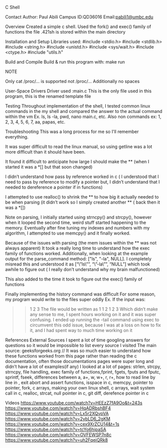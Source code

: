 C Shell

Contact
Author: Paul Abili
Campus ID:QD36016
Email:pabili1@umbc.edu

Overview
Created a simple c shell. Used the fork() and exec() family of functions the file .421sh is stored within the main directory

Installation and Setup
Libraries used:
#include <stdio.h>
#include <stdlib.h>
#include <string.h>
#include <unistd.h>
#include <sys/wait.h>
#include <ctype.h>
#include "utils.h" 

Build and Compile
Build & run this program with: make run

NOTE

Only cat /proc/... is supported
not /proc/... 
Additionally no spaces

User-Space Drivers
Driver used :main.c 
This is the only file used in this program, this is the renamed template file

Testing
Throughout implementation of the shell, I tested common linux commands in the my shell and compared the answer to the actual command within the vm
Ex. ls, ls -la, pwd, nano main.c, etc.
Also non commands ex: 1, 2, 3, 4, 5, 6, 7, aa, papas, etc.

Troubleshooting
This was a long process for me so I'll remember everything.

It was super difficult to read the linux manual, so using getline was a lot more difficult than it should have been.

It found it difficult to anticipate how large I should make the ** (when I started it was a *[] but that soon changed)

I didn’t understand how pass by reference worked in c ( I understood that I need to pass by reference to modify a pointer but, I didn’t understand that I needed to dereference a pointer if in functions)

I attempted to use realloc() to shrink the ** to how big it actually needed to be when parsing (it didn’t work so I simply created another ** ( back then it was a *[])

Note on parsing, I initially started using strncpy() and strcpy(), however when it looped the second time, weird stuff started happening to the memory. Eventually after fine tuning my indexes and numbers with my algorithm, I attempted to use memcpy() and it finally worked.

Because of the issues with parsing (the mem issues within the ** was not always apparent)
It took a really long time to understand how the exec family of functions worked.
Additionally, when looking at the example output for the parse_command method: ["ls", "-la", NULL]. I completely misread this and understood it as [“\”ls\””,  “\”-la\””,  “NULL”] which took awhile to figure out ( I really don’t understand why my brain malfunctioned)

This also added to the time it took to figure out the exec() family of functions

Finally implementing the history command was difficult
For some reason, my program would write to the files super oddly
Ex. If the input was:
>> 1
>> 2
>> 3
The file would be written as 
1
1
2
1
2
3
Which didn’t make any sense to me, I spent hours working on it and it was super confusing.
I ended up running the -tail command using exec to circumvent this odd issue, because I was at a loss on how to fix it, and I had spent way to much time working on it

References
External Sources
I spent a lot of time googling answers for questions so it would be impossible to list every source I visited
The main source: geeksforgeeks.org // It was so much easier to understand how these functions worked from this page rather than reading the c documentation, often those documentations pages were super long and didn’t have a lot of examples(if any)
I looked at a lot of pages: strlen, strcpy, strncpy, file handling, exec family of functions,fprint, fgets, fputs and fputc, sprintf, fseek, differences between a, a+, w, w+, r, r+, how to read line by line in , exit abort and assert functions, isspace in c, memcpy, pointer to pointer, fork, c arrays, making your own linux shell, c arrays, wait system call in c, realloc, strcat, null pointer in c, git diff, derefence pointer in c

Videos
https://www.youtube.com/watch?v=HEEzZ7fA9Oo&t=243s
https://www.youtube.com/watch?v=HqADRbshBF4
https://www.youtube.com/watch?v=Lx5r2XQvpVA
https://www.youtube.com/watch?v=2ybLD6_2gKM
https://www.youtube.com/watch?v=cex9XrZCU14&t=1s
https://www.youtube.com/watch?v=tcYo6hipaSA
https://www.youtube.com/watch?v=OVFEWSP7n8c
https://www.youtube.com/watch?v=uh2FqejQRk8

